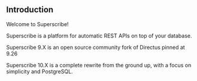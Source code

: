 ## Introduction

Welcome to Superscribe!

Superscribe is a platform for automatic REST APIs on top of your database. 

Superscribe 9.X is an open source community fork of Directus pinned at 9.26

Superscribe 10.X is a complete rewrite from the ground up, with a focus on simplicity and PostgreSQL.
